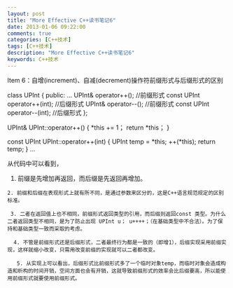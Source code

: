 ```yaml
---
layout: post
title: "More Effective C++读书笔记6"
date: 2013-01-06 09:22:00 
comments: true
categories: [C++技术]
tags: [C++技术]
description: "More Effective C++读书笔记6"
keywords: C++技术
---
```



 
  
   Item 6：自增(increment)、自减(decrement)操作符前缀形式与后缀形式的区别
  
 
 
  
  
 
 
  
  
 
 class UPInt
{
public:
    ...
    UPInt& operator++();         //前缀形式
    const UPInt operator++(int); //后缀形式
    UPInt& operator--();         //前缀形式
    const UPInt operator--(int); //后缀形式
};

UPInt& UPInt::operator++()
{
    *this += 1；
    return *this；
}

const UPInt UPInt::operator++(int)
{
    UPInt temp = *this;
    ++(*this);
    return temp;
}
...
 
  从代码中可以看到，
  
   1. 前缀是先增加再返回，而后缀是先返回再增加。
   
    2. 前缀和后缀在表现形式上就有所不同，是通过参数来区分的，这是C++语言规范规定的区别标准。
    
     3. 二者在返回值上也不相同，前缀形式返回类型的引用，而后缀则返回const 类型。为什么二者返回类型不相同，是为了防止出现 UPInt u； u++++；（在基础类型中不合法）。为了保持和基础类型一致而采取的考虑。
     
      4. 不管是前缀形式还是后缀形式，二者最终行为都是一致的（即增1），后缀实现采用前缀实现，这样就缩小改变，只需用改变前缀的实现就可以二者都改变。
      
       5. 从实现上可以看出，后缀形式比前缀形式多了一个临时对象temp，而临时对象会造成构造和析构的时间开销，空间方面也会有开销，这就导致前缀形式的效率会比后缀要高，所以能使用前缀形式就要使用前缀形式。
       
        
        
       
       
       
      
     
    
   
  
 


